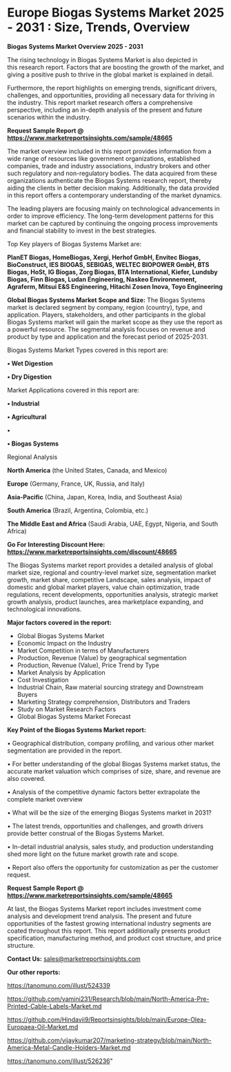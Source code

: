 # Europe Biogas Systems Market 2025 - 2031 : Size, Trends, Overview

<Strong> Biogas Systems Market Overview 2025 - 2031</strong>

The rising technology in Biogas Systems Market is also depicted in this research report. Factors that are boosting the growth of the market, and giving a positive push to thrive in the global market is explained in detail.

Furthermore, the report highlights on emerging trends, significant drivers, challenges, and opportunities, providing all necessary data for thriving in the industry. This report market research offers a comprehensive perspective, including an in-depth analysis of the present and future scenarios within the industry.

<strong>Request Sample Report @ <a href=https://www.marketreportsinsights.com/sample/48665>https://www.marketreportsinsights.com/sample/48665</a></strong>

The market overview included in this report provides information from a wide range of resources like government organizations, established companies, trade and industry associations, industry brokers and other such regulatory and non-regulatory bodies. The data acquired from these organizations authenticate the Biogas Systems research report, thereby aiding the clients in better decision making. Additionally, the data provided in this report offers a contemporary understanding of the market dynamics.

The leading players are focusing mainly on technological advancements in order to improve efficiency. The long-term development patterns for this market can be captured by continuing the ongoing process improvements and financial stability to invest in the best strategies.

Top Key players of Biogas Systems Market are:

<strong>PlanET Biogas, HomeBiogas, Xergi, Herhof GmbH, Envitec Biogas, BioConstruct, IES BIOGAS, SEBIGAS, WELTEC BIOPOWER GmbH, BTS Biogas, HoSt, IG Biogas, Zorg Biogas, BTA International, Kiefer, Lundsby Biogas, Finn Biogas, Ludan Engineering, Naskeo Environnement, Agraferm, Mitsui E&S Engineering, Hitachi Zosen Inova, Toyo Engineering</strong>

<strong><b>Global Biogas Systems Market Scope and Size:</b></strong>
The Biogas Systems market is declared segment by company, region (country), type, and application. Players, stakeholders, and other participants in the global Biogas Systems market will gain the market scope as they use the report as a powerful resource. The segmental analysis focuses on revenue and product by type and application and the forecast period of 2025-2031.

Biogas Systems Market Types covered in this report are:

<strong>•  Wet Digestion

•  Dry Digestion</strong>

Market Applications covered in this report are:

<strong>•  Industrial

•  Agricultural

•  

•  Biogas Systems</strong> 

Regional Analysis

<strong>North America</strong> (the United States, Canada, and Mexico)

<strong>Europe</strong> (Germany, France, UK, Russia, and Italy)

<strong>Asia-Pacific</strong> (China, Japan, Korea, India, and Southeast Asia)

<strong>South America</strong> (Brazil, Argentina, Colombia, etc.)

<strong>The Middle East and Africa</strong> (Saudi Arabia, UAE, Egypt, Nigeria, and South Africa)

<strong>Go For Interesting Discount Here: <a href=https://www.marketreportsinsights.com/discount/48665>https://www.marketreportsinsights.com/discount/48665</a></strong>

The Biogas Systems market report provides a detailed analysis of global market size, regional and country-level market size, segmentation market growth, market share, competitive Landscape, sales analysis, impact of domestic and global market players, value chain optimization, trade regulations, recent developments, opportunities analysis, strategic market growth analysis, product launches, area marketplace expanding, and technological innovations.

<strong><b>Major factors covered in the report:</b></strong>
<ul>
  <li>Global Biogas Systems Market </li>
  <li>Economic Impact on the Industry</li>
  <li>Market Competition in terms of Manufacturers</li>
  <li>Production, Revenue (Value) by geographical segmentation</li>
  <li>Production, Revenue (Value), Price Trend by Type</li>
  <li>Market Analysis by Application</li>
  <li>Cost Investigation</li>
  <li>Industrial Chain, Raw material sourcing strategy and Downstream Buyers</li>
  <li>Marketing Strategy comprehension, Distributors and Traders</li>
  <li>Study on Market Research Factors</li>
  <li>Global Biogas Systems Market Forecast</li>
</ul>

<strong><b>Key Point of the Biogas Systems Market report:</b></strong>

• Geographical distribution, company profiling, and various other market segmentation are provided in the report.

• For better understanding of the global Biogas Systems market status, the accurate market valuation which comprises of size, share, and revenue are also covered.

• Analysis of the competitive dynamic factors better extrapolate the complete market overview

• What will be the size of the emerging Biogas Systems market in 2031?

• The latest trends, opportunities and challenges, and growth drivers provide better construal of the Biogas Systems Market.

• In-detail industrial analysis, sales study, and production understanding shed more light on the future market growth rate and scope.

• Report also offers the opportunity for customization as per the customer request.

<strong>Request Sample Report @ <a href=https://www.marketreportsinsights.com/sample/48665>https://www.marketreportsinsights.com/sample/48665</a></strong>

At last, the Biogas Systems Market report includes investment come analysis and development trend analysis. The present and future opportunities of the fastest growing international industry segments are coated throughout this report. This report additionally presents product specification, manufacturing method, and product cost structure, and price structure.

<strong>Contact Us:</strong>
sales@marketreportsinsights.com

<strong>Our other reports:</strong>

<a href=https://tanomuno.com/illust/524339>https://tanomuno.com/illust/524339</a>

<a href=https://github.com/yamini231/Research/blob/main/North-America-Pre-Printed-Cable-Labels-Market.md>https://github.com/yamini231/Research/blob/main/North-America-Pre-Printed-Cable-Labels-Market.md</a>

<a href=https://github.com/Hindavii9/Reportsinsights/blob/main/Europe-Olea-Europaea-Oil-Market.md>https://github.com/Hindavii9/Reportsinsights/blob/main/Europe-Olea-Europaea-Oil-Market.md</a>

<a href=https://github.com/vijaykumar207/marketing-strategy/blob/main/North-America-Metal-Candle-Holders-Market.md>https://github.com/vijaykumar207/marketing-strategy/blob/main/North-America-Metal-Candle-Holders-Market.md</a>

<a href=https://tanomuno.com/illust/526236>https://tanomuno.com/illust/526236</a>"
